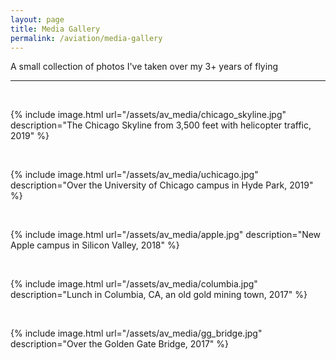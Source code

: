 ```yaml
---
layout: page
title: Media Gallery
permalink: /aviation/media-gallery
---
```


A small collection of photos I've taken over my 3+ years of flying

***

<br>

{% include image.html url="/assets/av_media/chicago_skyline.jpg" description="The Chicago Skyline from 3,500 feet with helicopter traffic, 2019" %}

<br>

{% include image.html url="/assets/av_media/uchicago.jpg" description="Over the University of Chicago campus in Hyde Park, 2019" %}

<br>

{% include image.html url="/assets/av_media/apple.jpg" description="New Apple campus in Silicon Valley, 2018" %}

<br>

{% include image.html url="/assets/av_media/columbia.jpg" description="Lunch in Columbia, CA, an old gold mining town, 2017" %}

<br>

{% include image.html url="/assets/av_media/gg_bridge.jpg" description="Over the Golden Gate Bridge, 2017" %}